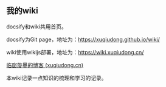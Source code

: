 ## 我的wiki

docsify和wiki共用首页。

docsify为Git page，地址为：https://xuqiudong.github.io/wiki/

wiki使用wikijs部署，地址为：https://wiki.xuqiudong.cn/



[临窗旋墨的博客 (xuqiudong.cn)](https://xuqiudong.cn/)

本wiki记录一点知识的梳理和学习的记录。

